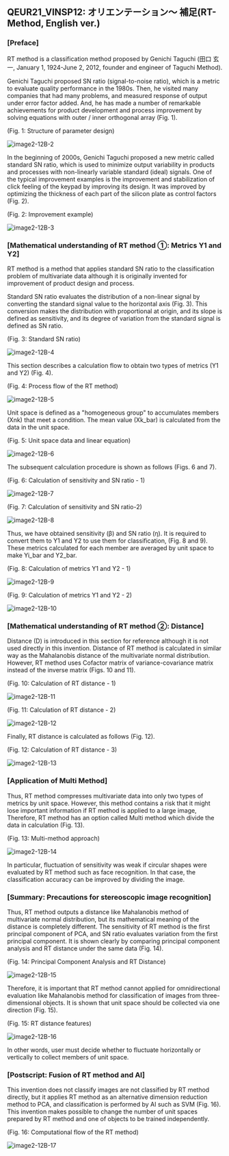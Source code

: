 ## QEUR21_VINSP12: オリエンテーション～ 補足(RT-Method, English ver.)

### [Preface]

RT method is a classification method proposed by Genichi Taguchi (田口 玄一, January 1, 1924-June 2, 2012, founder and engineer of Taguchi Method).

Genichi Taguchi proposed SN ratio (signal-to-noise ratio), which is a metric to evaluate quality performance in the 1980s. Then, he visited many companies that had many problems, and measured response of output under error factor added. And, he has made a number of remarkable achievements for product development and process improvement by solving equations with outer / inner orthogonal array (Fig. 1).

(Fig. 1: Structure of parameter design)

![image2-12B-2](https://yaber1965.github.io/images/image2-12B-2.jpg)

In the beginning of 2000s, Genichi Taguchi proposed a new metric called standard SN ratio, which is used to minimize output variability in products and processes with non-linearly variable standard (ideal) signals. One of the typical improvement examples is the improvement and stabilization of click feeling of the keypad by improving its design. It was improved by optimizing the thickness of each part of the silicon plate as control factors (Fig. 2).

(Fig. 2: Improvement example)

![image2-12B-3](https://yaber1965.github.io/images/image2-12B-3.jpg)

### [Mathematical understanding of RT method ①: Metrics Y1 and Y2]

RT method is a method that applies standard SN ratio to the classification problem of multivariate data although it is originally invented for improvement of product design and process.

Standard SN ratio evaluates the distribution of a non-linear signal by converting the standard signal value to the horizontal axis (Fig. 3). This conversion makes the distribution with proportional at origin, and its slope is defined as sensitivity, and its degree of variation from the standard signal is defined as SN ratio.

(Fig. 3: Standard SN ratio)

![image2-12B-4](https://yaber1965.github.io/images/image2-12B-4.jpg)

This section describes a calculation flow to obtain two types of metrics (Y1 and Y2) (Fig. 4).

(Fig. 4: Process flow of the RT method)

![image2-12B-5](https://yaber1965.github.io/images/image2-12B-5.jpg)

Unit space is defined as a "homogeneous group" to accumulates members (Xnk) that meet a condition. The mean value (Xk_bar) is calculated from the data in the unit space.

(Fig. 5: Unit space data and linear equation)

![image2-12B-6](https://yaber1965.github.io/images/image2-12B-6.jpg)

The subsequent calculation procedure is shown as follows (Figs. 6 and 7).

(Fig. 6: Calculation of sensitivity and SN ratio - 1)

![image2-12B-7](https://yaber1965.github.io/images/image2-12B-7.jpg)

(Fig. 7: Calculation of sensitivity and SN ratio-2)

![image2-12B-8](https://yaber1965.github.io/images/image2-12B-8.jpg)

Thus, we have obtained sensitivity (β) and SN ratio (η). It is required to convert them to Y1 and Y2 to use them for classification, (Fig. 8 and 9). These metrics calculated for each member are averaged by unit space to make Yi_bar and Y2_bar.

(Fig. 8: Calculation of metrics Y1 and Y2 - 1)

![image2-12B-9](https://yaber1965.github.io/images/image2-12B-9.jpg)

(Fig. 9: Calculation of metrics Y1 and Y2 - 2)

![image2-12B-10](https://yaber1965.github.io/images/image2-12B-10.jpg)

### [Mathematical understanding of RT method ②: Distance]

Distance (D) is introduced in this section for reference although it is not used directly in this invention. Distance of RT method is calculated in similar way as the Mahalanobis distance of the multivariate normal distribution. However, RT method uses Cofactor matrix of variance-covariance matrix instead of the inverse matrix (Figs. 10 and 11).

(Fig. 10: Calculation of RT distance - 1)

![image2-12B-11](https://yaber1965.github.io/images/image2-12B-11.jpg)

(Fig. 11: Calculation of RT distance - 2)

![image2-12B-12](https://yaber1965.github.io/images/image2-12B-12.jpg)

Finally, RT distance is calculated as follows (Fig. 12).

(Fig. 12: Calculation of RT distance - 3)

![image2-12B-13](https://yaber1965.github.io/images/image2-12B-13.jpg)


### [Application of Multi Method]

Thus, RT method compresses multivariate data into only two types of metrics by unit space. However, this method contains a risk that it might lose important information if RT method is applied to a large image, Therefore, RT method has an option called Multi method which divide the data in calculation (Fig. 13).

(Fig. 13: Multi-method approach)

![image2-12B-14](https://yaber1965.github.io/images/image2-12B-14.jpg)

In particular, fluctuation of sensitivity was weak if circular shapes were evaluated by RT method such as face recognition. In that case, the classification accuracy can be improved by dividing the image.

### [Summary: Precautions for stereoscopic image recognition]

Thus, RT method outputs a distance like Mahalanobis method of multivariate normal distribution, but its mathematical meaning of the distance is completely different. The sensitivity of RT method is the first principal component of PCA, and SN ratio evaluates variation from the first principal component. It is shown clearly by comparing principal component analysis and RT distance under the same data (Fig. 14).

(Fig. 14: Principal Component Analysis and RT Distance)

![image2-12B-15](https://yaber1965.github.io/images/image2-12B-15.jpg)

Therefore, it is important that RT method cannot applied for omnidirectional evaluation like Mahalanobis method for classification of images from three-dimensional objects. It is shown that unit space should be collected via one direction (Fig. 15).

(Fig. 15: RT distance features)

![image2-12B-16](https://yaber1965.github.io/images/image2-12B-16.jpg)

In other words, user must decide whether to fluctuate horizontally or vertically to collect members of unit space.

### [Postscript: Fusion of RT method and AI]

This invention does not classify images are not classified by RT method directly, but it applies RT method as an alternative dimension reduction method to PCA, and classification is performed by AI such as SVM (Fig. 16). This invention makes possible to change the number of unit spaces prepared by RT method and one of objects to be trained independently.

(Fig. 16: Computational flow of the RT method)

![image2-12B-17](https://yaber1965.github.io/images/image2-12B-17.jpg)

